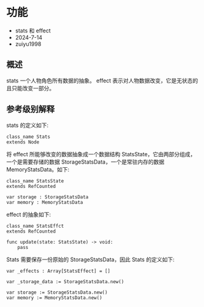 # 功能

- stats 和 effect
- 2024-7-14
- zuiyu1998

## 概述

stats 一个人物角色所有数据的抽象。
effect 表示对人物数据改变，它是无状态的且只能改变一部分。

## 参考级别解释

stats 的定义如下:

```gds
class_name Stats
extends Node

```

将 effect 所能够改变的数据抽象成一个数据结构 StatsState，它由两部分组成，一个是需要存储的数据 StorageStatsData，一个是常驻内存的数据 MemoryStatsData。如下:

```
class_name StatsState
extends RefCounted

var storage : StorageStatsData
var memory : MemoryStatsData

```

effect 的抽象如下:

```gds
class_name StatsEffct
extends RefCounted

func update(state: StatsState) -> void:
	pass

```

Stats 需要保存一份原始的 StorageStatsData，因此 Stats 的定义如下:

```gds
var _effects : Array[StatsEffect] = []

var _storage_data := StorageStatsData.new()

var storage := StorageStatsData.new()
var memory := MemoryStatsData.new()
```
